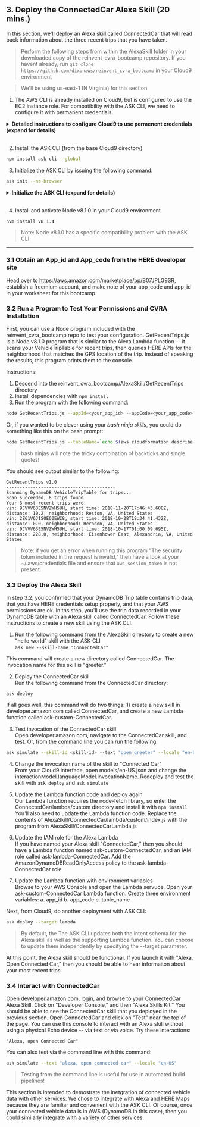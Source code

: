 ## 3. Deploy the ConnectedCar Alexa Skill (20 mins.)
In this section, we'll deploy an Alexa skill called ConnectedCar that will read back information about
the three recent trips that you have taken.

> Perform the following steps from within the AlexaSkill folder in your downloaded copy of the reinvent_cvra_bootcamp
repository. If you havent already, run ```git clone https://github.com/dixonaws/reinvent_cvra_bootcamp``` in your Cloud9 environment

> We'll be using us-east-1 (N Virginia) for this section

1. The AWS CLI is already installed on Cloud9, but is configured to use the EC2 instance role. For compatibility with the ASK CLI,
we need to configure it with permanent credentials.

<details>
<summary><strong>Detailed instructions to configure Cloud9 to use permenent credentials (expand for details)</strong></summary>

1. Open Cloud9 Preferences by clicking AWS Cloud9 > Preference or by clicking on the "gear" icon in the upper right corner of the Cloud9 window
2. Click "AWS Settings"
3. Disable "AWS managed temporary credentials" 
4. Open a bash prompt and type ```aws configure```
5. Enter the Access Key and Secret Access Key of a user that has AdministratorAccess credentials
6. Be sure to enter ```us-east-1``` as the region

Verify that everything worked by examining the file ```~/.aws/credentials```. It should resemble the following:
```bash
[default]
aws_access_key_id = ABCDEF1234567890
aws_secret_access_key = 2bacnfjjui689fwjek100009909922h
region=us-east-1
aws_session_token=
```

*Remove the ```aws_session_token``` line from your credentials file.

You should now be able to run AWS CLI commands using the credentials on your Cloud9 instance. For example run the following
command from Cloud9's bash prompt:
```bash
aws s3 ls
```

...should return a list of the S3 buckets in your account.

</details>
<br>


2. Install the ASK CLI (from the base Cloud9 directory)
```bash
npm install ask-cli --global
```


3. Initialize the ASK CLI by issuing the following command:
```bash
ask init --no-browser
``` 

<details>
<summary><strong>Initialize the ASK CLI (expand for details)</strong></summary>

Issue the following command:
```bash
ask init --no-browser
```

You should now see this screen in the command prompt. This step isused to select your AWS profile. Choose the default profile.
```bash
dixonaws:/environment$ ask init
? Please create a new profile or overwrite the existing profile.
 (Use arrow keys)
  ──────────────
❯ Create new profile 
  ──────────────
  Profile              Associated AWS Profile
  [default]                 "default" 

```

Next, you'll see the following screen to select the AWS profile to use for Lambda function deployment. Choose default:
```bash
? Please create a new profile or overwrite the existing profile.
 [default]                 "default"
-------------------- Initialize CLI --------------------
Setting up ask profile: [default]
? Please choose one from the following AWS profiles for skill's Lambda function deployment.
 
❯ default  
  ──────────────
  Skip AWS credential for ask-cli. 
  Use the AWS environment variables. 
  ──────────────


```

Next, you'll see a URL listed. You must use this URL to login to the developer console and obtain an Authorization Code. 
 
```bash
Paste the following url to your browser:
         https://www.amazon.com/ap/oa?redirect_uri=https%3A%2F%2Fs3.amazonaws.com%2Fask-cli%2Fresponse_parser.html&scope=alexa%3A%3Aask%3Askills%3Areadwrite%20alexa%3A%3Aask%3Amodels%3Areadwrite%20alexa%3A%3Aask%3Askills%3Atest&state=Ask-SkillModel-ReadWrite&response_type=code&client_id=amzn1.application-oa2-client.aadxxxxxxxxb44bac56

? Please enter the Authorization Code:  
```

If all goes well, you should see this on the command prompt:
```bash
? Please create a new profile or overwrite the existing profile.
 [default]                 "default"
-------------------- Initialize CLI --------------------
Setting up ask profile: [default]
? Please choose one from the following AWS profiles for skill's Lambda function deployment.
 default
Switch to 'Login with Amazon' page...
Tokens fetched and recorded in ask-cli config.
Vendor ID set as XXXXXXXXXX

Profile [default] initialized successfully.
 
```

</details>
<br>

4. Install and activate Node v8.1.0 in your Cloud9 environment
```bash
nvm install v8.1.4

```

>Note: Node v8.1.0 has a specific compatibility problem with the ASK CLI

------

### 3.1 Obtain an App_id and App_code from the HERE dveeloper site
Head over to https://aws.amazon.com/marketplace/pp/B07JPLG9SR, establish a freemium account, and 
make note of your app_code and app_id in your worksheet for this bootcamp.

### 3.2 Run a Program to Test Your Permissions and CVRA Installation
First, you can use a Node program included with the reinvent_cvra_bootcamp repo to
test your configuration. GetRecentTrips.js is a Node v8.1.0 program that is similar to the 
Alexa Lambda function -- it scans your VehicleTripTable for recent trips, then queries HERE APIs for 
the neighborhood that matches the GPS location of the trip. Instead of speaking the results, this 
program prints them to the console.

Instructions:
1. Descend into the reinvent_cvra_bootcamp/AlexaSkill/GetRecentTrips directory
2. Install dependencies with ```npm install```
3. Run the program with the following command:
 
```bash
node GetRecentTrips.js --appId=<your_app_id> --appCode=<your_app_code> --tableName=<your_vehicle_trip_table>
```

Or, if you wanted to be clever using your <i>bash ninja skills</i>, you could do something like this on the bash prompt:

```bash
node GetRecentTrips.js --tableName=`echo $(aws cloudformation describe-stacks --stack-name cvra-demo --output table --query 'Stacks[*].Outputs[*]' |grep 'Vehicle Trip table' |awk -F '|' '{print $4}')` --appCode=<your_app_code> --appId=<your_app_id>
```
> bash ninjas will note the tricky combination of backticks and single quotes!

You should see output similar to the following:

```
GetRecentTrips v1.0
-----------------------------------------
Scanning DynamoDB VehicleTripTable for trips...
Scan succeeded, 8 trips found.
Your 3 most recent trips were: 
vin: 9JVVV63E5NVZWH5UH, start time: 2018-11-20T17:46:43.608Z, distance: 10.2, neighborhood: Reston, VA, United States
vin: 2Z61V6JISOE60EWI8, start time: 2018-10-28T18:34:41.432Z, distance: 0.0, neighborhood: Herndon, VA, United States
vin: 9JVVV63E5NVZWH5UH, start time: 2018-10-17T01:00:09.695Z, distance: 228.0, neighborhood: Eisenhower East, Alexandria, VA, United States
```

> Note: if you get an error when running this program "The security token included in the request is 
invalid," then have a look at your ~/.aws/credentials file and ensure that ```aws_session_token``` is 
not present.


### 3.3 Deploy the Alexa Skill
In step 3.2, you confirmed that your DynamoDB Trip table contains trip data,
that you have HERE credentials setup properly, and that your AWS permissions are ok. In ths 
step, you'll use the trip data recorded in your DynamoDB table with an Alexa 
skill called ConnectedCar. Follow these instructions to create a new skill using the ASK CLI. 

1. Run the following command from the AlexaSkill directory to create a new "hello world" skill with the ASK CLI<br>
```ask new --skill-name "ConnectedCar"```

This command will create a new directory called ConnectedCar. The invocation name for this skill is "greeter."

2. Deploy the ConnectedCar skill<br>
Run the following command from the ConnectedCar directory:
```
ask deploy
```
If all goes well, this command will do two things: 1) create a new skill in developer.amazon.com called ConnectedCar, and create a 
new Lambda function called ask-custom-ConnectedCar.

3. Test invocation of the ConnectedCar skill<br>
Open developer.amazon.com, navigate to the ConnectedCar skill, and test. Or, from the command line you can run the following:
```bash
ask simulate --skill-id <skill-id> --text "open greeter" --locale "en-US"
```

4. Change the invocation name of the skill to "Connected Car"<br>
From your Cloud9 interface, open models/en-US.json and change the interactionModel.languageModel.invocationName. Redeploy and test
the skill with ```ask deploy``` and ```ask simulate```

5. Update the Lambda function code and deploy again<br>
Our Lambda function requires the node-fetch library, so enter the ConnectedCar/lambda/custom directory and install it with ```npm install```
You'll also need to update the Lambda function code. Replace the contents of AlexaSkill/ConnectedCar/lambda/custom/index.js with
the program from AlexaSkill/ConnectedCarLambda.js

6. Update the IAM role for the Alexa Lambda<br>
If you have named your Alexa skill "ConnectedCar," then you should have a Lambda function named ask-custom-ConnectedCar, and an
IAM role called ask-lambda-ConnectedCar. Add the AmazonDynamoDBReadOnlyAccess policy to the ask-lambda-ConnectedCar role.

7. Update the Lambda function with environment variables<br>
Browse to your AWS Console and open the Lambda servuce. Open your ask-custom-ConnectedCar Lambda function. Create three environment variables:
a. app_id
b. app_code
c. table_name

Next, from Cloud9, do another deployment with ASK CLI:

```bash
ask deploy --target lambda
```

> By default, the The ASK CLI updates both the intent schema for the Alexa skill as well as the supporting Lambda function. You can
> choose to update them independently by specifying the --target parameter. 

At this point, the Alexa skill should be functional. If you launch it with "Alexa, Open Connected Car," then you should be able to 
hear informaiton about your most recent trips. 

### 3.4 Interact with ConnectedCar
Open developer.amazon.com, login, and browse to your ConnectedCar Alexa Skill. Click on "Developer Console," and then "Alexa Skills Kit." You
should be able to see the ConnectedCar skill that you deployed in the previous section. Open ConnectedCar and click
on "Test" near the top of the page. You can use this console to interact with an Alexa skill without using a
physical Echo device -- via text or via voice. Try these interactions:

```
"Alexa, open Connected Car"
```

You can also test via the command line with this command:
```bash
ask simulate --text "alexa, open connected car" --locale "en-US"
```

> Testing from the command line is useful for use in automated build pipelines!

This section is intended to demostrate the inetgration of connected vehicle data with other services. We chose to integrate with
Alexa and HERE Maps because they are familiar and convenient with the ASK CLI. Of course, once your connected vehicle data is in AWS (DynamoDB in this case),
then you could similarly integrate with a variety of other services.